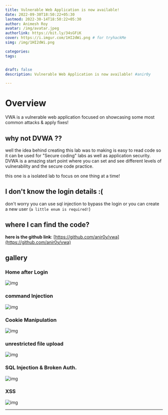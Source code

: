 ```yaml
---
title: Vulnerable Web Application is now available!
date: 2022-09-30T18:50:22+05:30
lastmod: 2022-30-14T18:50:22+05:30
author: Animesh Roy
avatar: /img/avatar.jpeg
authorlink: https://bit.ly/34sGFiK
cover: https://i.imgur.com/1HI2dWi.png # for tryhackMe
simg: /img/1HI2dWi.png

categories:
tags:


draft: false
description: Vulnerable Web Application is now available! #anir0y

---
```


# Overview

VWA is a vulnerable web application focused on showcasing some most common attacks & apply fixes!

## why not DVWA ??

well the idea behind creating this lab was to making is easy to read code so it can be used for "Secure coding" labs as well as application security. DVWA is a amazing start point where you can set and see different levels of vulnerability and the secure code practice.

this one is a isolated lab to focus on one thing at a time!

## I don't know the login details :(

don't worry you can use sql injection to bypass the login or you can create a new user (`a little enum is required!`)

## where I can find the code?

**here is the github link**:  [https://github.com/anir0y/vwa](https://github.com/anir0y/vwa)

## gallery

### Home after Login

![img](https://i.imgur.com/iRyPSJ1.png)

### command Injection

![img](https://i.imgur.com/bExTrKz.png)

### Cookie Manipulation

![img](https://i.imgur.com/zXRopHT.png)


<!-- Google Ads -->

<script async src="https://pagead2.googlesyndication.com/pagead/js/adsbygoogle.js"></script>
<ins class="adsbygoogle"
     style="display:block; text-align:center;"
     data-ad-layout="in-article"
     data-ad-format="fluid"
     data-ad-client="ca-pub-3526678290068011"
     data-ad-slot="7160066188"></ins>
<script>
     (adsbygoogle = window.adsbygoogle || []).push({});
</script>
<!-- END -->


### unrestricted file upload

![img](https://i.imgur.com/AaniHEY.png)

### SQL Injection & Broken Auth.

![img](https://i.imgur.com/4afQWdm.png)

### XSS

![img](https://i.imgur.com/yJ26Wjt.png)


---



<script data-name="BMC-Widget" data-cfasync="false" src="https://cdnjs.buymeacoffee.com/1.0.0/widget.prod.min.js" data-id="anir0y" data-description="Support me on Buy me a coffee!" data-message="" data-color="#5F7FFF" data-position="Right" data-x_margin="18" data-y_margin="18"></script>

<!-- EOF -->
